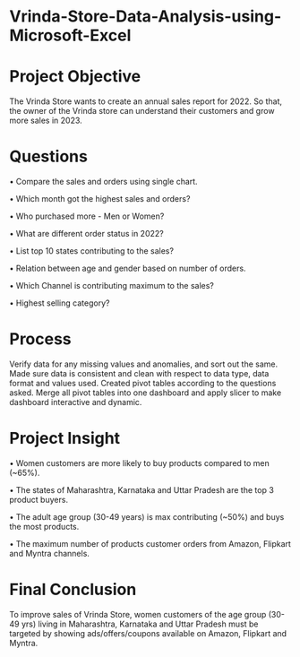 # Vrinda-Store-Data-Analysis-using-Microsoft-Excel


# Project Objective  
The Vrinda Store wants to create an annual sales report for 2022. So that, the owner of the Vrinda store can understand their customers and grow more sales in 2023.

# Questions

•	Compare the sales and orders using single chart.

•	Which month got the highest sales and orders?

•	Who purchased more - Men or Women?

•	What are different order status in 2022?

•	List top 10 states contributing to the sales?

•	Relation between age and gender based on number of orders.

•	Which Channel is contributing maximum to the sales?

•	Highest selling category?

# Process
Verify data for any missing values and anomalies, and sort out the same. Made sure data is consistent and clean with respect to data type, data format and values used. Created pivot tables according to the questions asked. Merge all pivot tables into one dashboard and apply slicer to make dashboard interactive and dynamic.

# Project Insight 
•	Women customers are more likely to buy products compared to men (~65%).

•	The states of Maharashtra, Karnataka and Uttar Pradesh are the top 3 product buyers.

•	The adult age group (30-49 years) is max contributing (~50%) and buys the most products.

•	The maximum number of products customer orders from Amazon, Flipkart and Myntra channels.

# Final Conclusion 
To improve sales of Vrinda Store, women customers of the age group (30-49 yrs) living in Maharashtra, Karnataka and Uttar Pradesh must be targeted by showing ads/offers/coupons available on Amazon, Flipkart and Myntra.
